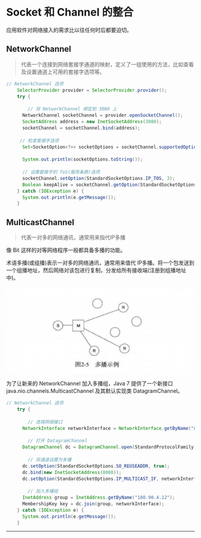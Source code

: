 #   Socket 和 Channel 的整合

应用软件对网络接入的需求比以往任何时后都要迫切。

##  NetworkChannel

>   代表一个连接到网络套接字通道的映射，定义了一组使用的方法，比如查看及设置通道上可用的套接字选项等。

```Java
// NetworkChannel 选项
    SelectorProvider provider = SelectorProvider.provider();
    try {

        // 将 NetworkChannel 绑定到 3080 上
      NetworkChannel socketChannel = provider.openSocketChannel();
      SocketAddress address = new InetSocketAddress(3080);
      socketChannel = socketChannel.bind(address);

     // 检查套接字选项
      Set<SocketOption<?>> socketOptions = socketChannel.supportedOptions();

      System.out.println(socketOptions.toString());

      // 设置套接字的 ToS(服务条款)选项
      socketChannel.setOption(StandardSocketOptions.IP_TOS, 3);
      Boolean keepAlive = socketChannel.getOption(StandardSocketOptions.SO_KEEPALIVE);
    } catch (IOException e) {
      System.out.println(e.getMessage());
    }

```

##  MulticastChannel

>   代表一对多的网络通讯，通常用来指代IP多播

像 Bit 这样的对等网络程序一般都具备多播的功能。

术语多播(或组播)表示一对多的网络通讯，通常用来值代 IP多播。将一个包发送到一个组播地址，然后网络对该包进行复制，分发给所有接收端(注册到组播地址中)。

![2020-02-11-18-39-13](images/2020-02-11-18-39-13.png)

为了让新来的 NetworkChannel 加入多播组，Java 7 提供了一个新接口 java.nio.channels.MulticastChannel 及其默认实现类 DatagramChannel。

```Java
// NetworkChannel 选项
    try {
    
        // 选择网络接口
      NetworkInterface networkInterface = NetworkInterface.getByName("net1");

        // 打开 DatagramChannel
      DatagramChannel dc = DatagramChannel.open(StandardProtocolFamily.INET);

        // 将通道设置为多播
      dc.setOption(StandardSocketOptions.SO_REUSEADDR, true);
      dc.bind(new InetSocketAddress(8080));
      dc.setOption(StandardSocketOptions.IP_MULTICAST_IF, networkInterface);

        // 加入多播组
      InetAddress group = InetAddress.getByName("180.90.4.12");
      MembershipKey key = dc.join(group, networkInterface);
    } catch (IOException e) {
      System.out.println(e.getMessage());
    }

```

----